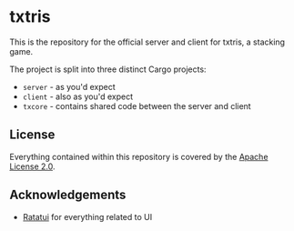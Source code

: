 # txtris

This is the repository for the official server and client for txtris, a stacking game.

The project is split into three distinct Cargo projects:
- `server` - as you'd expect
- `client` - also as you'd expect
- `txcore` - contains shared code between the server and client

## License
Everything contained within this repository is covered by the [Apache License 2.0](./LICENSE.md).

## Acknowledgements
- [Ratatui](https://ratatui.rs) for everything related to UI
